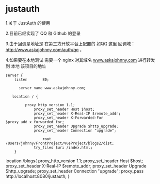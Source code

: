 # justauth

1.关于 JustAuth 的使用 

2.目前已经实现了 QQ 和 Github 的登录 

3.由于回调是地址是 在第三方开放平台上配置的 如QQ 这里 回调域： http://www.askajohnny.com/auth/qq   ，

4.如果要在本地测试 需要一个 nginx 对其域名 www.askajohnny.com 进行转发到 本地 该项目的地址 


    server {
        listen       80;
      
	      server_name www.askajohnny.com;
      
       location / {
	
	         proxy_http_version 1.1;
                 proxy_set_header Host $host;
                 proxy_set_header X-Real-IP $remote_addr;
                 proxy_set_header X-Forwarded-For $proxy_add_x_forwarded_for;
                 proxy_set_header Upgrade $http_upgrade;
                 proxy_set_header Connection "upgrade";
              
		             root /Users/johnny/FrontProject/VueProject/blogs2/dist;
                 try_files $uri /index.html;
        }

   location /blogs{
                       proxy_http_version 1.1;
                       proxy_set_header Host $host;
                       proxy_set_header X-Real-IP $remote_addr;
                       proxy_set_header Upgrade $http_upgrade;
                       proxy_set_header Connection "upgrade";
			                 proxy_pass http://localhost:8080/justauth;
         }

